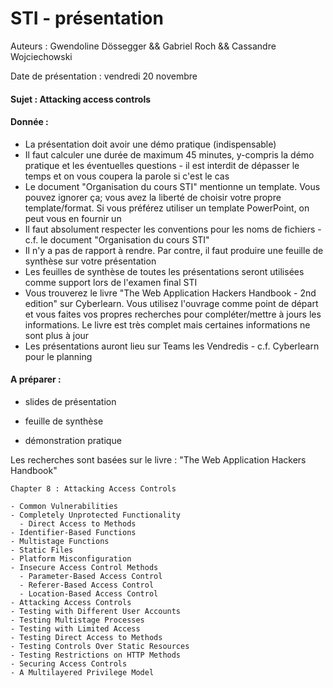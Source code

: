 # STI - présentation

Auteurs : Gwendoline Dössegger && Gabriel Roch && Cassandre Wojciechowski

Date de présentation : vendredi 20 novembre

#### Sujet : **Attacking access controls**



#### Donnée : 

- La présentation doit avoir une démo pratique (indispensable)
- Il faut calculer une durée de maximum 45 minutes, y-compris la démo pratique et les éventuelles questions - il est interdit de dépasser le temps et on vous coupera la parole si c'est le cas
- Le document "Organisation du cours STI" mentionne un template. Vous pouvez ignorer ça; vous avez la liberté de choisir votre propre template/format. Si vous préférez utiliser un template PowerPoint, on peut vous en fournir un 
- Il faut absolument respecter les conventions pour les noms de fichiers - c.f. le document "Organisation du cours STI"
- Il n'y a pas de rapport à rendre. Par contre, il faut produire une feuille de synthèse sur votre présentation
- Les feuilles de synthèse de toutes les présentations seront utilisées comme support lors de l'examen final STI
- Vous trouverez le livre "The Web Application Hackers Handbook - 2nd edition" sur Cyberlearn. Vous utilisez l'ouvrage comme point de départ et vous faites vos propres recherches pour compléter/mettre à jours les informations. Le livre est très complet mais certaines informations ne sont plus à jour
- Les présentations auront lieu sur Teams les Vendredis - c.f. Cyberlearn pour le planning



#### A préparer : 

- slides de présentation

- feuille de synthèse
- démonstration pratique



Les recherches sont basées sur le livre : "The Web Application Hackers Handbook"

```
Chapter 8 : Attacking Access Controls

- Common Vulnerabilities
- Completely Unprotected Functionality
  - Direct Access to Methods
- Identifier-Based Functions
- Multistage Functions
- Static Files
- Platform Misconfiguration
- Insecure Access Control Methods
  - Parameter-Based Access Control
  - Referer-Based Access Control
  - Location-Based Access Control
- Attacking Access Controls
- Testing with Different User Accounts
- Testing Multistage Processes
- Testing with Limited Access
- Testing Direct Access to Methods
- Testing Controls Over Static Resources
- Testing Restrictions on HTTP Methods
- Securing Access Controls
- A Multilayered Privilege Model
```

